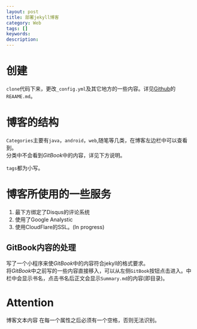 ```yaml
---
layout: post
title: 部署jekyll博客
category: Web
tags: []
keywords:
description:
---
```


# 创建

```clone```代码下来，更改```_config.yml```及其它地方的一些内容。详见[Github](https://github.com/ivyxjc/ivyxjc.github.io)的```REAAME.md```。


# 博客的结构

```Categories```主要有```java```，```android```，```web```,随笔等几类，在博客左边栏中可以查看到。<br>
分类中不会看到*GitBook*中的内容，详见下方说明。<br>

```tags```都为小写。<br>

# 博客所使用的一些服务

 1. 最下方绑定了Disqus的评论系统<br>
 2. 使用了Google Analystic
 3. 使用CloudFlare的SSL。(In progress)

## GitBook内容的处理
写了一个小程序来使*GitBook*中的内容符合jekyll的格式要求。<br>
将*GitBook*中之前写的一些内容直接移入，可以从左侧```GitBook```按钮点击进入。中栏中会显示书名，点击书名后正文会显示```Summary.md```的内容(即目录)。<br>

# Attention
博客文本内容 在每一个属性之后必须有一个空格，否则无法识别。